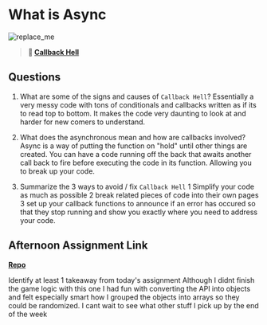 # What is Async

![replace_me](https://codeworks.blob.core.windows.net/public/assets/img/illustrations/placeholder.svg)

> **📖 [Callback Hell](https://codeworksacademy.com/fs-student-guide/resources/wk4/01-Callbacks)**

## Questions

1. What are some of the signs and causes of `Callback Hell`?
Essentially a very messy code with tons of conditionals and callbacks written as if its to read top to bottom. It makes the code very daunting to look at and harder for new comers to understand.

2. What does the asynchronous mean and how are callbacks involved?
Async is a way of putting the function on "hold" until other things are created. You can have a code running off the back that awaits another call back to fire before executing the code in its function. Allowing you to break up your code.

3. Summarize the 3 ways to avoid / fix `Callback Hell`
1 Simplify your code as much as possible
2 break related pieces of code into their own pages
3 set up your callback functions to announce if an error has occured so that they stop running and show you exactly where you need to address your code.

## Afternoon Assignment Link

**[Repo](https://github.com/devinwithoft/Trivia)**

Identify at least 1 takeaway from today's assignment
Although I didnt finish the game logic with this one I had fun with converting the API into objects and felt especially smart how I grouped the objects into arrays so they could be randomized. I cant wait to see what other stuff I pick up by the end of the week